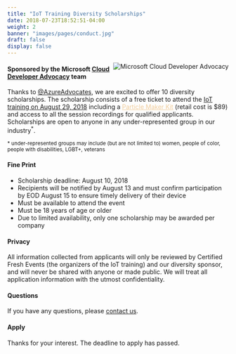 ```yaml
---
title: "IoT Training Diversity Scholarships"
date: 2018-07-23T18:52:51-04:00
weight: 2
banner: "images/pages/conduct.jpg"
draft: false
display: false
---
```


<a href="https://developer.microsoft.com/en-us/advocates/index.html"><img src="/images/banners/AzureAdvocates-new.png" alt="Microsoft Cloud Developer Advocacy" style="float:right;"></a>

#### Sponsored by the Microsoft [Cloud Developer Advocacy](https://developer.microsoft.com/en-us/advocates/index.htm) team

Thanks to [@AzureAdvocates](https://twitter.com/azureadvocates), we are excited to offer 10 diversity scholarships. The scholarship consists of a free ticket to attend the [IoT training on August 29, 2018](https://certifiedfreshevents.com/events/building-iot-apps/) including a <a href="https://store.particle.io/products/particle-maker-kit" style="color: #f0cc9b; text-decoration:underline;">Particle Maker Kit</a> (retail cost is $89) and access to all the session recordings for qualified applicants. Scholarships are open to anyone in any under-represented group in our industry<sup>*</sup>.

<small>* under-represented groups may include (but are not limited to) women, people of color, people with disabilities, LGBT+, veterans</small>

#### Fine Print

* Scholarship deadline: August 10, 2018
* Recipients will be notified by August 13 and must confirm participation by EOD August 15 to ensure timely delivery of their device
* Must be available to attend the event
* Must be 18 years of age or older
* Due to limited availability, only one scholarship may be awarded per company

#### Privacy

All information collected from applicants will only be reviewed by Certified Fresh Events (the organizers of the IoT training) and our diversity sponsor, and will never be shared with anyone or made public. We will treat all application information with the utmost confidentiality.

#### Questions

If you have any questions, please [contact us](/contact/).

#### Apply

Thanks for your interest. The deadline to apply has passed.